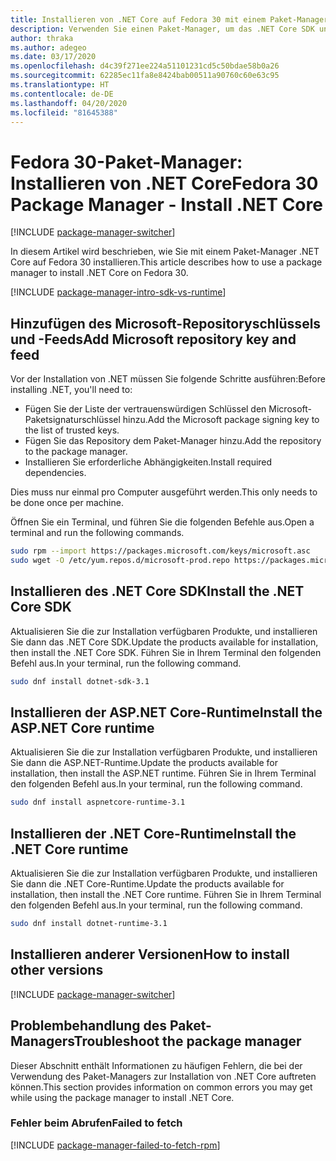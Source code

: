 ```yaml
---
title: Installieren von .NET Core auf Fedora 30 mit einem Paket-Manager (.NET Core)
description: Verwenden Sie einen Paket-Manager, um das .NET Core SDK und die -Runtime auf Fedora 30 zu installieren.
author: thraka
ms.author: adegeo
ms.date: 03/17/2020
ms.openlocfilehash: d4c39f271ee224a51101231cd5c50bdae58b0a26
ms.sourcegitcommit: 62285ec11fa8e8424bab00511a90760c60e63c95
ms.translationtype: HT
ms.contentlocale: de-DE
ms.lasthandoff: 04/20/2020
ms.locfileid: "81645388"
---
```

# <a name="fedora-30-package-manager---install-net-core"></a><span data-ttu-id="8ecde-103">Fedora 30-Paket-Manager: Installieren von .NET Core</span><span class="sxs-lookup"><span data-stu-id="8ecde-103">Fedora 30 Package Manager - Install .NET Core</span></span>

[!INCLUDE [package-manager-switcher](./includes/package-manager-switcher.md)]

<span data-ttu-id="8ecde-104">In diesem Artikel wird beschrieben, wie Sie mit einem Paket-Manager .NET Core auf Fedora 30 installieren.</span><span class="sxs-lookup"><span data-stu-id="8ecde-104">This article describes how to use a package manager to install .NET Core on Fedora 30.</span></span>

[!INCLUDE [package-manager-intro-sdk-vs-runtime](includes/package-manager-intro-sdk-vs-runtime.md)]

## <a name="add-microsoft-repository-key-and-feed"></a><span data-ttu-id="8ecde-105">Hinzufügen des Microsoft-Repositoryschlüssels und -Feeds</span><span class="sxs-lookup"><span data-stu-id="8ecde-105">Add Microsoft repository key and feed</span></span>

<span data-ttu-id="8ecde-106">Vor der Installation von .NET müssen Sie folgende Schritte ausführen:</span><span class="sxs-lookup"><span data-stu-id="8ecde-106">Before installing .NET, you'll need to:</span></span>

- <span data-ttu-id="8ecde-107">Fügen Sie der Liste der vertrauenswürdigen Schlüssel den Microsoft-Paketsignaturschlüssel hinzu.</span><span class="sxs-lookup"><span data-stu-id="8ecde-107">Add the Microsoft package signing key to the list of trusted keys.</span></span>
- <span data-ttu-id="8ecde-108">Fügen Sie das Repository dem Paket-Manager hinzu.</span><span class="sxs-lookup"><span data-stu-id="8ecde-108">Add the repository to the package manager.</span></span>
- <span data-ttu-id="8ecde-109">Installieren Sie erforderliche Abhängigkeiten.</span><span class="sxs-lookup"><span data-stu-id="8ecde-109">Install required dependencies.</span></span>

<span data-ttu-id="8ecde-110">Dies muss nur einmal pro Computer ausgeführt werden.</span><span class="sxs-lookup"><span data-stu-id="8ecde-110">This only needs to be done once per machine.</span></span>

<span data-ttu-id="8ecde-111">Öffnen Sie ein Terminal, und führen Sie die folgenden Befehle aus.</span><span class="sxs-lookup"><span data-stu-id="8ecde-111">Open a terminal and run the following commands.</span></span>

```bash
sudo rpm --import https://packages.microsoft.com/keys/microsoft.asc
sudo wget -O /etc/yum.repos.d/microsoft-prod.repo https://packages.microsoft.com/config/fedora/30/prod.repo
```

## <a name="install-the-net-core-sdk"></a><span data-ttu-id="8ecde-112">Installieren des .NET Core SDK</span><span class="sxs-lookup"><span data-stu-id="8ecde-112">Install the .NET Core SDK</span></span>

<span data-ttu-id="8ecde-113">Aktualisieren Sie die zur Installation verfügbaren Produkte, und installieren Sie dann das .NET Core SDK.</span><span class="sxs-lookup"><span data-stu-id="8ecde-113">Update the products available for installation, then install the .NET Core SDK.</span></span> <span data-ttu-id="8ecde-114">Führen Sie in Ihrem Terminal den folgenden Befehl aus.</span><span class="sxs-lookup"><span data-stu-id="8ecde-114">In your terminal, run the following command.</span></span>

```bash
sudo dnf install dotnet-sdk-3.1
```

## <a name="install-the-aspnet-core-runtime"></a><span data-ttu-id="8ecde-115">Installieren der ASP.NET Core-Runtime</span><span class="sxs-lookup"><span data-stu-id="8ecde-115">Install the ASP.NET Core runtime</span></span>

<span data-ttu-id="8ecde-116">Aktualisieren Sie die zur Installation verfügbaren Produkte, und installieren Sie dann die ASP.NET-Runtime.</span><span class="sxs-lookup"><span data-stu-id="8ecde-116">Update the products available for installation, then install the ASP.NET runtime.</span></span> <span data-ttu-id="8ecde-117">Führen Sie in Ihrem Terminal den folgenden Befehl aus.</span><span class="sxs-lookup"><span data-stu-id="8ecde-117">In your terminal, run the following command.</span></span>

```bash
sudo dnf install aspnetcore-runtime-3.1
```

## <a name="install-the-net-core-runtime"></a><span data-ttu-id="8ecde-118">Installieren der .NET Core-Runtime</span><span class="sxs-lookup"><span data-stu-id="8ecde-118">Install the .NET Core runtime</span></span>

<span data-ttu-id="8ecde-119">Aktualisieren Sie die zur Installation verfügbaren Produkte, und installieren Sie dann die .NET Core-Runtime.</span><span class="sxs-lookup"><span data-stu-id="8ecde-119">Update the products available for installation, then install the .NET Core runtime.</span></span> <span data-ttu-id="8ecde-120">Führen Sie in Ihrem Terminal den folgenden Befehl aus.</span><span class="sxs-lookup"><span data-stu-id="8ecde-120">In your terminal, run the following command.</span></span>

```bash
sudo dnf install dotnet-runtime-3.1
```

## <a name="how-to-install-other-versions"></a><span data-ttu-id="8ecde-121">Installieren anderer Versionen</span><span class="sxs-lookup"><span data-stu-id="8ecde-121">How to install other versions</span></span>

[!INCLUDE [package-manager-switcher](./includes/package-manager-heading-hack-pkgname.md)]

## <a name="troubleshoot-the-package-manager"></a><span data-ttu-id="8ecde-122">Problembehandlung des Paket-Managers</span><span class="sxs-lookup"><span data-stu-id="8ecde-122">Troubleshoot the package manager</span></span>

<span data-ttu-id="8ecde-123">Dieser Abschnitt enthält Informationen zu häufigen Fehlern, die bei der Verwendung des Paket-Managers zur Installation von .NET Core auftreten können.</span><span class="sxs-lookup"><span data-stu-id="8ecde-123">This section provides information on common errors you may get while using the package manager to install .NET Core.</span></span>

### <a name="failed-to-fetch"></a><span data-ttu-id="8ecde-124">Fehler beim Abrufen</span><span class="sxs-lookup"><span data-stu-id="8ecde-124">Failed to fetch</span></span>

[!INCLUDE [package-manager-failed-to-fetch-rpm](includes/package-manager-failed-to-fetch-rpm.md)]
